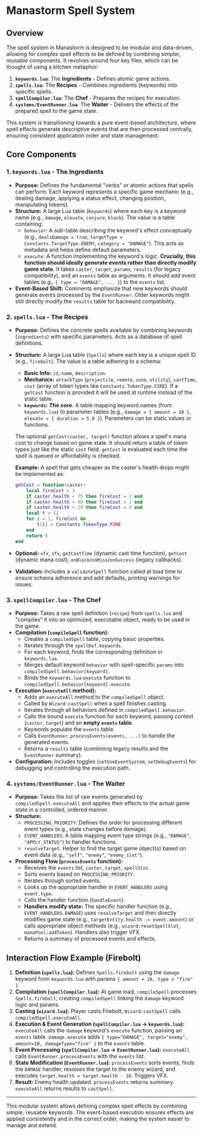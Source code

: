 # Manastorm Spell System

## Overview

The spell system in Manastorm is designed to be modular and data-driven, allowing for complex spell effects to be defined by combining simpler, reusable components. It revolves around four key files, which can be thought of using a kitchen metaphor:

1.  **`keywords.lua`**: The **Ingredients** - Defines atomic game actions.
2.  **`spells.lua`**: The **Recipes** - Combines ingredients (keywords) into specific spells.
3.  **`spellCompiler.lua`**: The **Chef** - Prepares the recipes for execution.
4.  **`systems/EventRunner.lua`**: The **Waiter** - Delivers the effects of the prepared spell to the game state.

This system is transitioning towards a pure event-based architecture, where spell effects generate descriptive events that are then processed centrally, ensuring consistent application order and state management.

## Core Components

### 1. `keywords.lua` - The Ingredients

*   **Purpose:** Defines the fundamental "verbs" or atomic actions that spells can perform. Each keyword represents a specific game mechanic (e.g., dealing damage, applying a status effect, changing position, manipulating tokens).
*   **Structure:** A large Lua table (`Keywords`) where each key is a keyword name (e.g., `damage`, `elevate`, `conjure`, `block`). The value is a table containing:
    *   `behavior`: A sub-table describing the keyword's effect conceptually (e.g., `dealsDamage = true`, `targetType = Constants.TargetType.ENEMY`, `category = "DAMAGE"`). This acts as metadata and helps define default parameters.
    *   `execute`: A function implementing the keyword's logic. **Crucially, this function should ideally generate events rather than directly modify game state.** It takes `caster`, `target`, `params`, `results` (for legacy compatibility), and an `events` table as arguments. It should add event tables (e.g., `{ type = "DAMAGE", ... }`) to the `events` list.
*   **Event-Based Shift:** Comments emphasize that new keywords should generate events processed by the `EventRunner`. Older keywords might still directly modify the `results` table for backward compatibility.

### 2. `spells.lua` - The Recipes

*   **Purpose:** Defines the concrete spells available by combining keywords (`ingredients`) with specific parameters. Acts as a database of spell definitions.
*   **Structure:** A large Lua table (`Spells`) where each key is a unique spell ID (e.g., `firebolt`). The value is a table adhering to a schema:
    *   **Basic Info:** `id`, `name`, `description`.
    *   **Mechanics:** `attackType` (`projectile`, `remote`, `zone`, `utility`), `castTime`, `cost` (array of token types like `Constants.TokenType.FIRE`). If a `getCost` function is provided it will be used at runtime instead of the static table.
    *   **`keywords`:** **The core.** A table mapping keyword names (from `keywords.lua`) to parameter tables (e.g., `damage = { amount = 10 }`, `elevate = { duration = 5.0 }`). Parameters can be static values or functions.

    The optional `getCost(caster, target)` function allows a spell's mana cost to change based on game state. It should return a table of token types just like the static `cost` field. `getCost` is evaluated each time the spell is queued or affordability is checked.

    **Example:** A spell that gets cheaper as the caster's health drops might be implemented as:

    ```lua
    getCost = function(caster)
        local fireCost = 3
        if caster.health < 75 then fireCost = 2 end
        if caster.health < 40 then fireCost = 1 end
        if caster.health < 20 then fireCost = 0 end
        local t = {}
        for i = 1, fireCost do
            t[i] = Constants.TokenType.FIRE
        end
        return t
    end
    ```
*   **Optional:** `vfx`, `sfx`, `getCastTime` (dynamic cast time function), `getCost` (dynamic mana cost), `onBlock`/`onMiss`/`onSuccess` (legacy callbacks).
*   **Validation:** Includes a `validateSpell` function called at load time to ensure schema adherence and add defaults, printing warnings for issues.

### 3. `spellCompiler.lua` - The Chef

*   **Purpose:** Takes a raw spell definition (`recipe`) from `spells.lua` and "compiles" it into an optimized, executable object, ready to be used in the game.
*   **Compilation (`compileSpell` function):**
    *   Creates a `compiledSpell` table, copying basic properties.
    *   Iterates through the `spellDef.keywords`.
    *   For each keyword, finds the corresponding definition in `keywords.lua`.
    *   Merges default keyword `behavior` with spell-specific `params` into `compiledSpell.behavior[keyword]`.
    *   Binds the `keywords.lua` `execute` function to `compiledSpell.behavior[keyword].execute`.
*   **Execution (`executeAll` method):**
    *   Adds an `executeAll` method to the `compiledSpell` object.
    *   Called by `Wizard:castSpell` when a spell finishes casting.
    *   Iterates through all behaviors defined in `compiledSpell.behavior`.
    *   Calls the bound `execute` function for each keyword, passing context (`caster`, `target`) and an **empty `events` table**.
    *   Keywords populate the `events` table.
    *   Calls `EventRunner.processEvents(events, ...)` to handle the generated events.
    *   Returns a `results` table (combining legacy results and the `EventRunner` summary).
*   **Configuration:** Includes toggles (`setUseEventSystem`, `setDebugEvents`) for debugging and controlling the execution path.

### 4. `systems/EventRunner.lua` - The Waiter

*   **Purpose:** Takes the list of raw events generated by `compiledSpell.executeAll` and applies their effects to the actual game state in a controlled, ordered manner.
*   **Structure:**
    *   `PROCESSING_PRIORITY`: Defines the order for processing different event types (e.g., state changes before damage).
    *   `EVENT_HANDLERS`: A table mapping event type strings (e.g., `"DAMAGE"`, `"APPLY_STATUS"`) to handler functions.
    *   `resolveTarget`: Helper to find the target game object(s) based on event data (e.g., `"self"`, `"enemy"`, `"enemy_slot"`).
*   **Processing Flow (`processEvents` function):**
    *   Receives the `events` list, `caster`, `target`, `spellSlot`.
    *   Sorts events based on `PROCESSING_PRIORITY`.
    *   Iterates through sorted events.
    *   Looks up the appropriate handler in `EVENT_HANDLERS` using `event.type`.
    *   Calls the handler function (`handleEvent`).
    *   **Handlers modify state:** The specific handler function (e.g., `EVENT_HANDLERS.DAMAGE`) uses `resolveTarget` and then directly modifies game state (e.g., `targetEntity.health -= event.amount`) or calls appropriate object methods (e.g., `wizard:resetSpellSlot`, `manaPool:addToken`). Handlers also trigger VFX.
    *   Returns a summary of processed events and effects.

## Interaction Flow Example (Firebolt)

1.  **Definition (`spells.lua`):** Defines `Spells.firebolt` using the `damage` keyword from `keywords.lua` with params `{ amount = 10, type = "fire" }`.
2.  **Compilation (`spellCompiler.lua`):** At game load, `compileSpell` processes `Spells.firebolt`, creating `compiledSpell` linking the `damage` keyword logic and params.
3.  **Casting (`wizard.lua`):** Player casts Firebolt; `Wizard:castSpell` calls `compiledSpell.executeAll`.
4.  **Execution & Event Generation (`spellCompiler.lua` -> `keywords.lua`):** `executeAll` calls the `damage` keyword's `execute` function, passing an `events` table. `damage.execute` adds `{ type="DAMAGE", target="enemy", amount=10, damageType="fire" }` to the `events` table.
5.  **Event Processing (`spellCompiler.lua` -> `EventRunner.lua`):** `executeAll` calls `EventRunner.processEvents` with the `events` list.
6.  **State Modification (`EventRunner.lua`):** `processEvents` sorts events, finds the `DAMAGE` handler, resolves the target to the enemy wizard, and executes `target.health = target.health - 10`. Triggers VFX.
7.  **Result:** Enemy health updated. `processEvents` returns summary. `executeAll` returns results to `castSpell`.

---

This modular system allows defining complex spell effects by combining simple, reusable keywords. The event-based execution ensures effects are applied consistently and in the correct order, making the system easier to manage and extend.